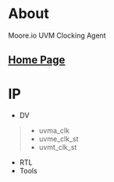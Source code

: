 # About
Moore.io UVM Clocking Agent

## [Home Page](https://datum-technology-corporation.github.io/uvma_clk/)

# IP
* DV
> * uvma_clk
> * uvme_clk_st
> * uvmt_clk_st
* RTL
* Tools
